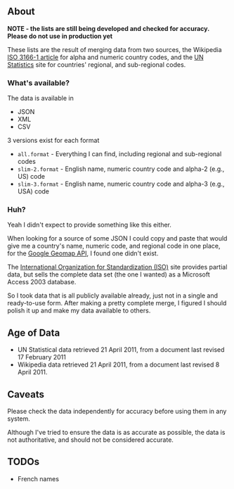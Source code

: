 About
-----

**NOTE - the lists are still being developed and checked for accuracy. Please do not use in production yet**

These lists are the result of merging data from two sources, the Wikipedia [ISO 3166-1 article](http://en.wikipedia.org/wiki/ISO_3166-1#Officially_assigned_code_elements) for alpha and numeric country codes, and the [UN Statistics](http://unstats.un.org/unsd/methods/m49/m49regin.htm) site for countries' regional, and sub-regional codes.

### What's available?

The data is available in

* JSON
* XML
* CSV

3 versions exist for each format

* `all.format` - Everything I can find, including regional and sub-regional codes
* `slim-2.format` - English name, numeric country code and alpha-2 (e.g., US) code
* `slim-3.format` - English name, numeric country code and alpha-3 (e.g., USA) code

### Huh?

Yeah I didn't expect to provide something like this either.

When looking for a source of some JSON I could copy and paste that would give me a country's name, numeric code, and regional code in one place, for the [Google Geomap API](http://code.google.com/apis/visualization/documentation/gallery/geomap.html), I found one didn't exist.

The [International Organization for Standardization (ISO)](http://www.iso.org/iso/english_country_names_and_code_elements) site provides partial data, but sells the complete data set (the one I wanted) as a Microsoft Access 2003 database.

So I took data that is all publicly available already, just not in a single and ready-to-use form. After making a pretty complete merge, I figured I should polish it up and make my data available to others.

Age of Data
-------

* UN Statistical data retrieved 21 April 2011, from a document last revised 17 February 2011
* Wikipedia data retrieved 21 April 2011, from a document last revised 8 April 2011.

Caveats
-------

Please check the data independently for accuracy before using them in any system. 

Although I've tried to ensure the data is as accurate as possible, the data is not authoritative, and should not be considered accurate.

TODOs
-----

* French names
